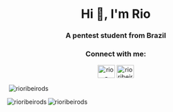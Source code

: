 <h1 align="center">Hi 👋, I'm Rio</h1>
<h3 align="center">A pentest student from Brazil</h3>

<h3 align="center">Connect with me:</h3>
<p align="center">
<a href="https://linkedin.com/in/rio-ribeiro" target="blank"><img align="center" src="https://raw.githubusercontent.com/rahuldkjain/github-profile-readme-generator/master/src/images/icons/Social/linked-in-alt.svg" alt="rio-ribeiro" height="30" width="40" /></a>
<a href="https://www.hackerrank.com/rioribeirods" target="blank"><img align="center" src="https://raw.githubusercontent.com/rahuldkjain/github-profile-readme-generator/master/src/images/icons/Social/hackerrank.svg" alt="rioribeirods" height="30" width="40" /></a>
</p>

<p>&nbsp;<img align="center" src="https://github-readme-stats.vercel.app/api?username=rioribeirods&show_icons=true&locale=en" alt="rioribeirods" /></p>

<p><img align="left" src="https://github-readme-stats.vercel.app/api/top-langs?username=rioribeirods&show_icons=true&locale=en&layout=compact" alt="rioribeirods" /></p>

<p><img align="center" src="https://github-readme-streak-stats.herokuapp.com/?user=rioribeirods&" alt="rioribeirods" /></p>
